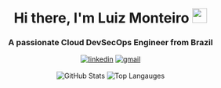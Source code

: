 <h1 align="center">Hi there, I'm Luiz Monteiro <img width="30px" src="https://raw.githubusercontent.com/iampavangandhi/iampavangandhi/master/gifs/Hi.gif"></h1>
<h3 align="center">A passionate Cloud DevSecOps Engineer from Brazil</h3>
<div align="center">
  <a href="https://linkedin.com/in/luizpsm" target="_blank"><img src="https://img.shields.io/badge/Linked%20In-0A66C2.svg?style=for-the-badge&logo=linkedin" alt="linkedin"/></a>
  <a href="mailto:lpsmonteiro2@gmail.com" target="_blank"><img src="https://img.shields.io/badge/Gmail-D14836?style=for-the-badge&logo=gmail&logoColor=white" alt="gmail"/></a>
</div>
</br>
<div align="center">
  <img src="https://github-readme-stats.vercel.app/api?username=adiffpirate&show_icons=true&theme=transparent&hide_title=true" alt="GitHub Stats" />
  <img src="https://github-readme-stats.vercel.app/api/top-langs/?username=adiffpirate&layout=compact&theme=transparent" alt="Top Langauges" />
</div>
